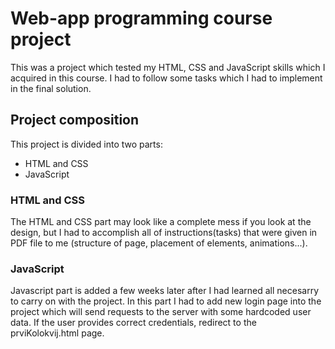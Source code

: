 # Web-app programming course project

This was a project which tested my HTML, CSS and JavaScript skills which I acquired in this course. I had to follow some tasks which I had to implement in the final solution.

## Project composition

This project is divided into two parts:
  - HTML and CSS
  - JavaScript

### HTML and CSS

The HTML and CSS part may look like a complete mess if you look at the design, but I had to accomplish all of instructions(tasks) that were given in PDF file to me (structure of page, placement of elements, animations...).

### JavaScript

Javascript part is added a few weeks later after I had learned all necesarry to carry on with the project. In this part I had to add new login page into the project which will send requests to the server with some hardcoded user data. If the user provides correct credentials, redirect to the prviKolokvij.html page. 
